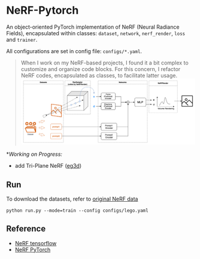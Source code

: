 # NeRF-Pytorch
An object-oriented PyTorch implementation of NeRF (Neural Radiance Fields), encapsulated within classes: `dataset`, `network`, `nerf_render`, `loss` and `trainer`. 

All configurations are set in config file: `configs/*.yaml`.

>When I work on my NeRF-based projects, I found it a bit complex to customize and organize code blocks. For this concern, I refactor NeRF codes, encapsulated as classes, to facilitate latter usage.
![code structure](./assets/images/code-structure.png)

**Working on Progress:*
- add Tri-Plane NeRF ([eg3d](https://nvlabs.github.io/eg3d/))


## Run
To download the datasets, refer to [original NeRF data](https://drive.google.com/drive/folders/128yBriW1IG_3NJ5Rp7APSTZsJqdJdfc1)
```
python run.py --mode=train --config configs/lego.yaml
```
## Reference
- [NeRF tensorflow](https://github.com/bmild/nerf/tree/master)
- [NeRF PyTorch](https://github.com/yenchenlin/nerf-pytorch/tree/master)
